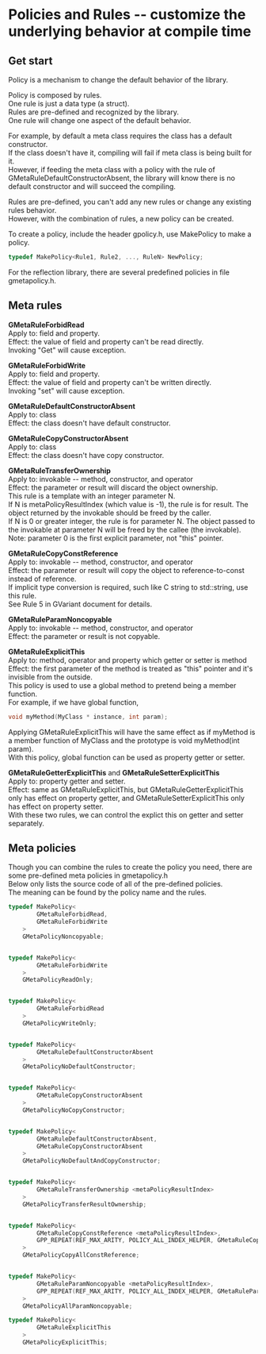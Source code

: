 <!--notoc-->

# Policies and Rules -- customize the underlying behavior at compile time

## Get start

Policy is a mechanism to change the default behavior of the library.

Policy is composed by rules.  
One rule is just a data type (a struct).  
Rules are pre-defined and recognized by the library.  
One rule will change one aspect of the default behavior.

For example, by default a meta class requires the class has a default constructor.  
If the class doesn't have it, compiling will fail if meta class is being built for it.  
However, if feeding the meta class with a policy with the rule of GMetaRuleDefaultConstructorAbsent, the library will know there is no default constructor and will succeed the compiling.

Rules are pre-defined, you can't add any new rules or change any existing rules behavior.  
However, with the combination of rules, a new policy can be created.

To create a policy, include the header gpolicy.h, use MakePolicy to make a policy.
```c++
typedef MakePolicy<Rule1, Rule2, ..., RuleN> NewPolicy;
```

For the reflection library, there are several predefined policies in file gmetapolicy.h.

## Meta rules

**GMetaRuleForbidRead**  
Apply to: field and property.  
Effect: the value of field and property can't be read directly.  
Invoking "Get" will cause exception.

**GMetaRuleForbidWrite**  
Apply to: field and property.  
Effect: the value of field and property can't be written directly.  
Invoking "set" will cause exception.

**GMetaRuleDefaultConstructorAbsent**  
Apply to: class  
Effect: the class doesn't have default constructor.

**GMetaRuleCopyConstructorAbsent**  
Apply to: class  
Effect: the class doesn't have copy constructor.

**GMetaRuleTransferOwnership <N>**  
Apply to: invokable -- method, constructor, and operator  
Effect: the parameter or result will discard the object ownership.  
This rule is a template with an integer parameter N.  
If N is metaPolicyResultIndex (which value is -1), the rule is for result. The object returned by the invokable should be freed by the caller.  
If N is 0 or greater integer, the rule is for parameter N. The object passed to the invokable at parameter N will be freed by the callee (the invokable).  
Note: parameter 0 is the first explicit parameter, not "this" pointer.

**GMetaRuleCopyConstReference <N>**  
Apply to: invokable -- method, constructor, and operator  
Effect: the parameter or result will copy the object to reference-to-const instead of reference.  
If implicit type conversion is required, such like C string to std::string, use this rule.  
See Rule 5 in GVariant document for details.

**GMetaRuleParamNoncopyable <N>**  
Apply to: invokable -- method, constructor, and operator  
Effect: the parameter or result is not copyable.

**GMetaRuleExplicitThis**  
Apply to: method, operator and property which getter or setter is method  
Effect: the first parameter of the method is treated as "this" pointer and it's invisible from the outside.  
This policy is used to use a global method to pretend being a member function.  
For example, if we have global function,  
```c++
void myMethod(MyClass * instance, int param);
```
Applying GMetaRuleExplicitThis will have the same effect as if myMethod is a member function of MyClass and the prototype is void myMethod(int param).  
With this policy, global function can be used as property getter or setter.

**GMetaRuleGetterExplicitThis** and **GMetaRuleSetterExplicitThis**  
Apply to: property getter and setter.  
Effect: same as GMetaRuleExplicitThis, but GMetaRuleGetterExplicitThis only has effect on property getter, and GMetaRuleSetterExplicitThis only has effect on property setter.  
With these two rules, we can control the explict this on getter and setter separately.

## Meta policies

Though you can combine the rules to create the policy you need, there are some pre-defined meta policies in gmetapolicy.h  
Below only lists the source code of all of the pre-defined policies.  
The meaning can be found by the policy name and the rules.
```c++
typedef MakePolicy<
    	GMetaRuleForbidRead,
    	GMetaRuleForbidWrite
    >
    GMetaPolicyNoncopyable;


typedef MakePolicy<
    	GMetaRuleForbidWrite
    >
    GMetaPolicyReadOnly;


typedef MakePolicy<
    	GMetaRuleForbidRead
    >
    GMetaPolicyWriteOnly;


typedef MakePolicy<
    	GMetaRuleDefaultConstructorAbsent
    >
    GMetaPolicyNoDefaultConstructor;


typedef MakePolicy<
    	GMetaRuleCopyConstructorAbsent
    >
    GMetaPolicyNoCopyConstructor;


typedef MakePolicy<
    	GMetaRuleDefaultConstructorAbsent,
    	GMetaRuleCopyConstructorAbsent
    >
    GMetaPolicyNoDefaultAndCopyConstructor;


typedef MakePolicy<
    	GMetaRuleTransferOwnership <metaPolicyResultIndex>
    >
    GMetaPolicyTransferResultOwnership;


typedef MakePolicy<
    	GMetaRuleCopyConstReference <metaPolicyResultIndex>,
    	GPP_REPEAT(REF_MAX_ARITY, POLICY_ALL_INDEX_HELPER, GMetaRuleCopyConstReference)
    >
    GMetaPolicyCopyAllConstReference;


typedef MakePolicy<
    	GMetaRuleParamNoncopyable <metaPolicyResultIndex>,
    	GPP_REPEAT(REF_MAX_ARITY, POLICY_ALL_INDEX_HELPER, GMetaRuleParamNoncopyable)
    >
    GMetaPolicyAllParamNoncopyable;

typedef MakePolicy<
    	GMetaRuleExplicitThis
    >
    GMetaPolicyExplicitThis;
```

